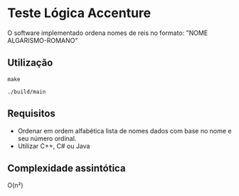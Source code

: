 # Teste Lógica Accenture

O software implementado ordena nomes de reis no formato: "NOME ALGARISMO-ROMANO"



## Utilização

```shell
make

./build/main
```

## Requisitos
* Ordenar em ordem alfabética lista de nomes dados com base no nome e seu número ordinal.
* Utilizar C++, C# ou Java

## Complexidade assintótica
O(n²)